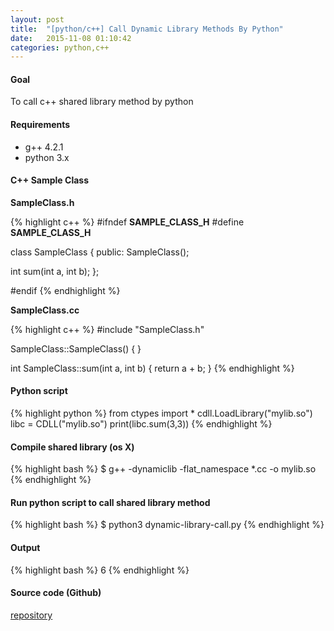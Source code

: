 ```yaml
---
layout: post
title:  "[python/c++] Call Dynamic Library Methods By Python"
date:   2015-11-08 01:10:42
categories: python,c++
---
```


#### Goal
To call c++ shared library method by python

#### Requirements
 - g++ 4.2.1
 - python 3.x
 
#### C++ Sample Class

**SampleClass.h**

{% highlight c++ %} 
#ifndef __SAMPLE_CLASS_H__
#define __SAMPLE_CLASS_H__

class SampleClass
{
public:
  SampleClass();

  int sum(int a, int b);
};

#endif
{% endhighlight %}

**SampleClass.cc**

{% highlight c++ %} 
#include "SampleClass.h"


SampleClass::SampleClass()
{
}


int SampleClass::sum(int a, int b)
{ 
  return a + b;
}
{% endhighlight %}

#### Python script

{% highlight python %} 
from ctypes import *
cdll.LoadLibrary("mylib.so")
libc = CDLL("mylib.so")
print(libc.sum(3,3))
{% endhighlight %}

#### Compile shared library (os X)
{% highlight bash %} 
$ g++ -dynamiclib -flat_namespace *.cc -o mylib.so
{% endhighlight %}


#### Run python script to call shared library method
{% highlight bash %} 
$ python3 dynamic-library-call.py
{% endhighlight %}

#### Output
{% highlight bash %} 
6
{% endhighlight %}

#### Source code (Github)
[repository](https://github.com/buele/python-cpp-dynamic-library)

